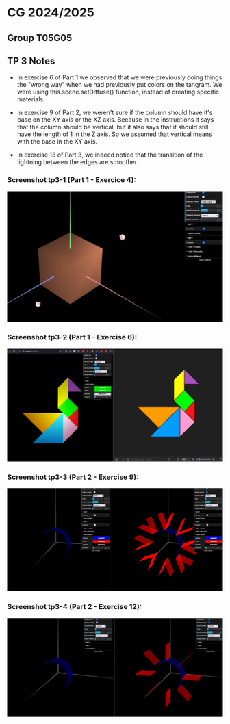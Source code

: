 # CG 2024/2025

## Group T05G05

## TP 3 Notes

- In exercise 6 of Part 1 we observed that we were previously doing things the "wrong way" when we had previously put colors on the tangram. We were using this.scene.setDiffuse() function, instead of creating specific materials.  

- In exercise 9 of Part 2, we weren't sure if the column should have it's base on the XY axis or the XZ axis. Because in the instructions it says that the column should be vertical, but it also says that it should still have the length of 1 in the Z axis. So we assumed that vertical means with the base in the XY axis.

- In exercise 13 of Part 3, we indeed notice that the transition of the lightning between the edges are smoother.

### Screenshot tp3-1 (Part 1 - Exercice 4):

![Screenshot 1](screenshots/cg-t05g05-tp3-1.png)

### Screenshot tp3-2 (Part 1 - Exercise 6):

![Screenshot 2](screenshots/cg-t05g05-tp3-2.png)

### Screenshot tp3-3 (Part 2 - Exercise 9):

![Screenshot 3](screenshots/cg-t05g05-tp3-3.png)

### Screenshot tp3-4 (Part 2 - Exercise 12):

![Screenshot 4](screenshots/cg-t05g05-tp3-4.png)
